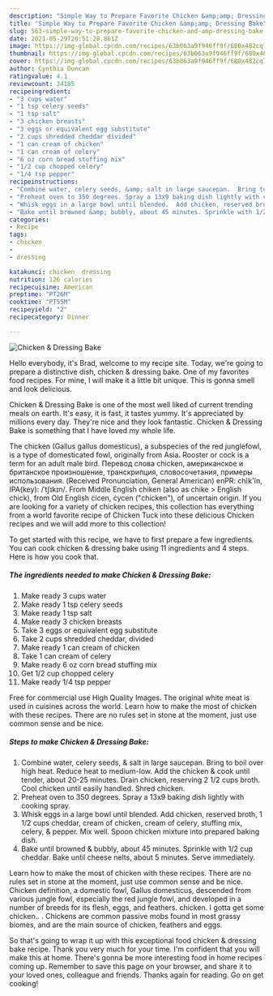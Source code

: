 ```yaml
---
description: "Simple Way to Prepare Favorite Chicken &amp;amp; Dressing Bake"
title: "Simple Way to Prepare Favorite Chicken &amp;amp; Dressing Bake"
slug: 563-simple-way-to-prepare-favorite-chicken-and-amp-dressing-bake
date: 2021-05-29T20:51:28.861Z
image: https://img-global.cpcdn.com/recipes/63b063a9f946ff9f/680x482cq70/chicken-dressing-bake-recipe-main-photo.jpg
thumbnail: https://img-global.cpcdn.com/recipes/63b063a9f946ff9f/680x482cq70/chicken-dressing-bake-recipe-main-photo.jpg
cover: https://img-global.cpcdn.com/recipes/63b063a9f946ff9f/680x482cq70/chicken-dressing-bake-recipe-main-photo.jpg
author: Cynthia Duncan
ratingvalue: 4.1
reviewcount: 34185
recipeingredient:
- "3 cups water"
- "1 tsp celery seeds"
- "1 tsp salt"
- "3 chicken breasts"
- "3 eggs or equivalent egg substitute"
- "2 cups shredded cheddar divided"
- "1 can cream of chicken"
- "1 can cream of celery"
- "6 oz corn bread stuffing mix"
- "1/2 cup chopped celery"
- "1/4 tsp pepper"
recipeinstructions:
- "Combine water, celery seeds, &amp; salt in large saucepan.  Bring to boil over high heat.  Reduce heat to medium-low.  Add the chicken &amp; cook until tender, about 20-25 minutes.  Drain chicken, reserving 2 1/2 cups broth.  Cool chicken until easily handled.  Shred chicken."
- "Preheat oven to 350 degrees. Spray a 13x9 baking dish lightly with cooking spray."
- "Whisk eggs in a large bowl until blended.  Add chicken, reserved broth, 1 1/2 cups cheddar, cream of chicken, cream of celery, stuffing mix, celery, &amp; pepper.  Mix well.  Spoon chicken mixture into prepared baking dish."
- "Bake until browned &amp; bubbly, about 45 minutes. Sprinkle with 1/2 cup cheddar.  Bake until cheese nelts, about 5 minutes. Serve immediately."
categories:
- Recipe
tags:
- chicken
- 
- dressing

katakunci: chicken  dressing 
nutrition: 126 calories
recipecuisine: American
preptime: "PT26M"
cooktime: "PT55M"
recipeyield: "2"
recipecategory: Dinner

---
```



![Chicken &amp; Dressing Bake](https://img-global.cpcdn.com/recipes/63b063a9f946ff9f/680x482cq70/chicken-dressing-bake-recipe-main-photo.jpg)

Hello everybody, it's Brad, welcome to my recipe site. Today, we're going to prepare a distinctive dish, chicken &amp; dressing bake. One of my favorites food recipes. For mine, I will make it a little bit unique. This is gonna smell and look delicious.

Chicken &amp; Dressing Bake is one of the most well liked of current trending meals on earth. It's easy, it is fast, it tastes yummy. It's appreciated by millions every day. They're nice and they look fantastic. Chicken &amp; Dressing Bake is something that I have loved my whole life.

The chicken (Gallus gallus domesticus), a subspecies of the red junglefowl, is a type of domesticated fowl, originally from Asia. Rooster or cock is a term for an adult male bird. Перевод слова chicken, американское и британское произношение, транскрипция, словосочетания, примеры использования. (Received Pronunciation, General American) enPR: chĭk&#39;ĭn, IPA(key): /ˈtʃɪkɪn/. From Middle English chiken (also as chike &gt; English chick), from Old English ċicen, ċycen (&#34;chicken&#34;), of uncertain origin. If you are looking for a variety of chicken recipes, this collection has everything from a world favorite recipe of Chicken Tuck into these delicious Chicken recipes and we will add more to this collection!


To get started with this recipe, we have to first prepare a few ingredients. You can cook chicken &amp; dressing bake using 11 ingredients and 4 steps. Here is how you cook that.

<!--inarticleads1-->

##### The ingredients needed to make Chicken &amp; Dressing Bake:

1. Make ready 3 cups water
1. Make ready 1 tsp celery seeds
1. Make ready 1 tsp salt
1. Make ready 3 chicken breasts
1. Take 3 eggs or equivalent egg substitute
1. Take 2 cups shredded cheddar, divided
1. Make ready 1 can cream of chicken
1. Take 1 can cream of celery
1. Make ready 6 oz corn bread stuffing mix
1. Get 1/2 cup chopped celery
1. Make ready 1/4 tsp pepper


Free for commercial use High Quality Images. The original white meat is used in cuisines across the world. Learn how to make the most of chicken with these recipes. There are no rules set in stone at the moment, just use common sense and be nice. 

<!--inarticleads2-->

##### Steps to make Chicken &amp; Dressing Bake:

1. Combine water, celery seeds, &amp; salt in large saucepan.  Bring to boil over high heat.  Reduce heat to medium-low.  Add the chicken &amp; cook until tender, about 20-25 minutes.  Drain chicken, reserving 2 1/2 cups broth.  Cool chicken until easily handled.  Shred chicken.
1. Preheat oven to 350 degrees. Spray a 13x9 baking dish lightly with cooking spray.
1. Whisk eggs in a large bowl until blended.  Add chicken, reserved broth, 1 1/2 cups cheddar, cream of chicken, cream of celery, stuffing mix, celery, &amp; pepper.  Mix well.  Spoon chicken mixture into prepared baking dish.
1. Bake until browned &amp; bubbly, about 45 minutes. Sprinkle with 1/2 cup cheddar.  Bake until cheese nelts, about 5 minutes. Serve immediately.


Learn how to make the most of chicken with these recipes. There are no rules set in stone at the moment, just use common sense and be nice. Chicken definition, a domestic fowl, Gallus domesticus, descended from various jungle fowl, especially the red jungle fowl, and developed in a number of breeds for its flesh, eggs, and feathers. chicken. I gotta get some chicken.. . Chickens are common passive mobs found in most grassy biomes, and are the main source of chicken, feathers and eggs. 

So that's going to wrap it up with this exceptional food chicken &amp; dressing bake recipe. Thank you very much for your time. I'm confident that you will make this at home. There's gonna be more interesting food in home recipes coming up. Remember to save this page on your browser, and share it to your loved ones, colleague and friends. Thanks again for reading. Go on get cooking!
